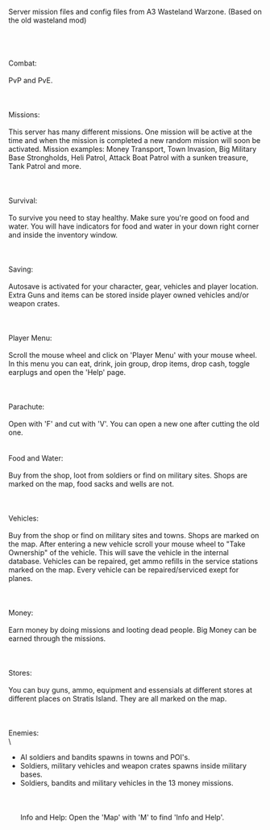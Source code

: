 Server mission files and config files from A3 Wasteland Warzone. (Based on the old wasteland mod)
\
\
\
\
\
Combat: 
\
\
PvP and PvE.
\
\
\
\
Missions:
\
\
This server has many different missions. One mission will be active at the time and when the mission is completed a new random mission will soon be activated.
Mission examples: Money Transport, Town Invasion, Big Military Base Strongholds, Heli Patrol, Attack Boat Patrol with a sunken treasure, Tank Patrol and more.
\
\
\
\
Survival: 
\
\
To survive you need to stay healthy. Make sure you're good on food and water. 
You will have indicators for food and water in your down right corner and inside the inventory window.
\
\
\
\
Saving: 
\
\
Autosave is activated for your character, gear, vehicles and player location. Extra Guns and items can be stored inside player owned vehicles and/or weapon crates.
\
\
\
\
Player Menu:
\
\
Scroll the mouse wheel and click on 'Player Menu' with your mouse wheel. In this menu you can eat, drink, join group, drop items, drop cash, toggle earplugs and open the 'Help' page.
\
\
\
\
Parachute: 
\
\
Open with 'F' and cut with 'V'. 
You can open a new one after cutting the old one.
\
\
\
Food and Water: 
\
\
Buy from the shop, loot from soldiers or find on military sites. 
Shops are marked on the map, food sacks and wells are not.
\
\
\
\
Vehicles: 
\
\
Buy from the shop or find on military sites and towns. Shops are marked on the map.
After entering a new vehicle scroll your mouse wheel to "Take Ownership" of the vehicle. This will save the vehicle in the internal database.
Vehicles can be repaired, get ammo refills in the service stations marked on the map. Every vehicle can be repaired/serviced exept for planes.
\
\
\
\
Money: 
\
\
Earn money by doing missions and looting dead people.
Big Money can be earned through the missions.
\
\
\
\
Stores: 
\
\
You can buy guns, ammo, equipment and essensials at different stores at different places on Stratis Island. 
They are all marked on the map.
\
\
\
\
Enemies:
\
\
- AI soldiers and bandits spawns in towns and POI's. 
- Soldiers, military vehicles and weapon crates spawns inside military bases.
- Soldiers, bandits and military vehicles in the 13 money missions.
\
\
\
\
Info and Help: 
Open the 'Map' with 'M' to find 'Info and Help'.
